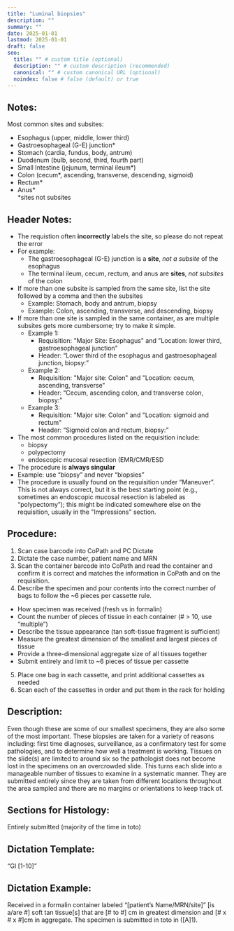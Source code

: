 ```yaml
---
title: "Luminal biopsies"
description: ""
summary: ""
date: 2025-01-01
lastmod: 2025-01-01
draft: false
seo:
  title: "" # custom title (optional)
  description: "" # custom description (recommended)
  canonical: "" # custom canonical URL (optional)
  noindex: false # false (default) or true
---
```

## Notes:
Most common sites and subsites:
- Esophagus (upper, middle, lower third)
- Gastroesophageal (G-E) junction*
- Stomach (cardia, fundus, body, antrum)
- Duodenum (bulb, second, third, fourth part)
- Small Intestine (jejunum, terminal ileum*)
- Colon (cecum*, ascending, transverse, descending, sigmoid) 
- Rectum*
- Anus*</br>
*sites not subsites

## Header Notes:
- The requistion often **incorrectly** labels the site, so please do not repeat the error
- For example:
  - The gastroesophageal (G-E) junction is a **site**, *not a subsite* of the esophagus
  - The terminal ileum, cecum, rectum, and anus are **sites**, *not subsites* of the colon
- If more than one subsite is sampled from the same site, list the site followed by a comma and then the subsites
  - Example: Stomach, body and antrum, biopsy
  - Example: Colon, ascending, transverse, and descending, biopsy
- If more than one site is sampled in the same container, as are multiple subsites gets more cumbersome; try to make it simple. 
  - Example 1:
    - Requisition: "Major Site: Esophagus" and "Location: lower third, gastroesophageal junction" 
    - Header: “Lower third of the esophagus and gastroesophageal junction, biopsy:”
  - Example 2: 
    -	Requisition: "Major site: Colon" and "Location: cecum, ascending, transverse"
    - Header: “Cecum, ascending colon, and transverse colon, biopsy:”
  - Example 3:
    - Requisition: "Major site: Colon" and "Location: sigmoid and rectum"
    - Header: “Sigmoid colon and rectum, biopsy:”
- The most common procedures listed on the requisition include:
  - biopsy
  - polypectomy
  - endoscopic mucosal resection (EMR/CMR/ESD
-	The procedure is **always singular**
  - Example: use “biopsy” and never “biopsies”
-	The procedure is usually found on the requisition under “Maneuver”. This is not always correct, but it is the best starting point (e.g., sometimes an endoscopic mucosal resection is labeled as “polypectomy”); this might be indicated somewhere else on the requisition, usually in the "Impressions" section.

## Procedure: 
1. Scan case barcode into CoPath and PC Dictate
2. Dictate the case number, patient name and MRN
3. Scan the container barcode into CoPath and read the container and confirm it is correct and matches the information in CoPath and on the requisition.
4. Describe the specimen and pour contents into the correct number of bags to follow the ~6 pieces per cassette rule.
  - How specimen was received (fresh vs in formalin)
  - Count the number of pieces of tissue in each container (# > 10, use “multiple”)
  - Describe the tissue appearance (tan soft-tissue fragment is sufficient)
  - Measure the greatest dimension of the smallest and largest pieces of tissue
  - Provide a three-dimensional aggregate size of all tissues together
  - Submit entirely and limit to ~6 pieces of tissue per cassette
5. Place one bag in each cassette, and print additional cassettes as needed
6. Scan each of the cassettes in order and put them in the rack for holding

## Description:
Even though these are some of our smallest specimens, they are also some of the most important. These biopsies are taken for a variety of reasons including: first time diagnoses, surveillance, as a confirmatory test for some pathologies, and to determine how well a treatment is working. Tissues on the slide(s) are limited to around six so the pathologist does not become lost in the specimens on an overcrowded slide. This turns each slide into a manageable number of tissues to examine in a systematic manner. They are submitted entirely since they are taken from different locations throughout the area sampled and there are no margins or orientations to keep track of. 

## Sections for Histology:
Entirely submitted (majority of the time in toto)

## Dictation Template:
“GI [1-10]”

## Dictation Example: 
Received in a formalin container labeled “[patient’s Name/MRN/site]” [is a/are #] soft tan tissue[s] that are [# to #] cm in greatest dimension and [# x # x #]cm in aggregate. The specimen is submitted in toto in ([A]1).
